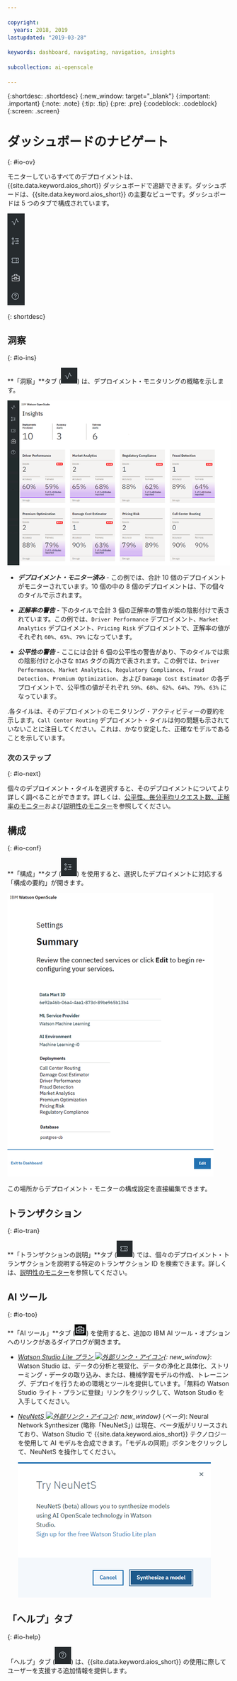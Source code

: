 ```yaml
---

copyright:
  years: 2018, 2019
lastupdated: "2019-03-28"

keywords: dashboard, navigating, navigation, insights

subcollection: ai-openscale

---
```


{:shortdesc: .shortdesc}
{:new_window: target="_blank"}
{:important: .important}
{:note: .note}
{:tip: .tip}
{:pre: .pre}
{:codeblock: .codeblock}
{:screen: .screen}

# ダッシュボードのナビゲート
{: #io-ov}

モニターしているすべてのデプロイメントは、{{site.data.keyword.aios_short}} ダッシュボードで追跡できます。ダッシュボードは、{{site.data.keyword.aios_short}} の主要なビューです。ダッシュボードは 5 つのタブで構成されています。

  ![「洞察」タブ](images/insight-tabs.png)

{: shortdesc}

## 洞察
{: #io-ins}

**「洞察」**タブ (![「洞察」ダッシュボード ](images/insight-dash-tab.png)) は、デプロイメント・モニタリングの概略を示します。

  ![「洞察」ダッシュボード](images/insight-dashboard.png)

- ***デプロイメント・モニター済み*** - この例では、合計 10 個のデプロイメントがモニターされています。10 個の中の 8 個のデプロイメントは、下の個々のタイルで示されます。

- ***正解率の警告*** - 下のタイルで合計 3 個の正解率の警告が紫の陰影付けで表されています。この例では、`Driver Performance` デプロイメント、`Market Analytics` デプロイメント、`Pricing Risk` デプロイメントで、正解率の値がそれぞれ `60%`、`65%`、`79%` になっています。

- ***公平性の警告*** - ここには合計 6 個の公平性の警告があり、下のタイルでは紫の陰影付けと小さな `BIAS` タグの両方で表されます。この例では、`Driver Performance`、`Market Analytics`、`Regulatory Compliance`、`Fraud Detection`、`Premium Optimization`、および `Damage Cost Estimator` の各デプロイメントで、公平性の値がそれぞれ `59%`、`68%`、`62%`、`64%`、`79%`、`63%` になっています。

.各タイルは、そのデプロイメントのモニタリング・アクティビティーの要約を示します。`Call Center Routing` デプロイメント・タイルは何の問題も示されていないことに注目してください。これは、かなり安定した、正確なモデルであることを示しています。

### 次のステップ
{: #io-next}

個々のデプロイメント・タイルを選択すると、そのデプロイメントについてより詳しく調べることができます。詳しくは、[公平性、毎分平均リクエスト数、正解率のモニター](/docs/services/ai-openscale?topic=ai-openscale-it-ov)および[説明性のモニター](/docs/services/ai-openscale?topic=ai-openscale-ie-ov)を参照してください。

## 構成
{: #io-conf}

**「構成」**タブ (![「構成」タブ](images/insight-config-tab.png)) を使用すると、選択したデプロイメントに対応する「構成の要約」が開きます。

  ![構成の要約](images/insight-config-summary.png)

この場所からデプロイメント・モニターの構成設定を直接編集できます。

## トランザクション
{: #io-tran}

**「トランザクションの説明」**タブ (![「トランザクションの説明」タブ](images/insight-transact-tab.png)) では、個々のデプロイメント・トランザクションを説明する特定のトランザクション ID を検索できます。詳しくは、[説明性のモニター](/docs/services/ai-openscale?topic=ai-openscale-ie-ov)を参照してください。

## AI ツール
{: #io-too}

**「AI ツール」**タブ (![「AI ツール」タブ](images/aitools.png)) を使用すると、追加の IBM AI ツール・オプションへのリンクがあるダイアログが開きます。

- *[Watson Studio Lite プラン ![外部リンク・アイコン](../../icons/launch-glyph.svg "外部リンク・アイコン")](https://dataplatform.cloud.ibm.com/registration/stepone?apps=all&context=wdp){: new_window}*: Watson Studio は、データの分析と視覚化、データの浄化と具体化、ストリーミング・データの取り込み、または、機械学習モデルの作成、トレーニング、デプロイを行うための環境とツールを提供しています。「無料の Watson Studio ライト・プランに登録」リンクをクリックして、Watson Studio を入手してください。

- *[NeuNetS ![外部リンク・アイコン](../../icons/launch-glyph.svg "外部リンク・アイコン")](https://dataplatform.cloud.ibm.com/ml/neunets){: new_window}* (*ベータ*): Neural Network Synthesizer (略称「NeuNetS」) は現在、ベータ版がリリースされており、Watson Studio で {{site.data.keyword.aios_short}} テクノロジーを使用して AI モデルを合成できます。「モデルの同期」ボタンをクリックして、NeuNetS を操作してください。

  ![NeuNetS ダイアログ](images/neunets-dialog.png)

## 「ヘルプ」タブ
{: #io-help}

「ヘルプ」タブ (![「トランザクション」タブ](images/insight-help-tab.png)) は、{{site.data.keyword.aios_short}} の使用に際してユーザーを支援する追加情報を提供します。
